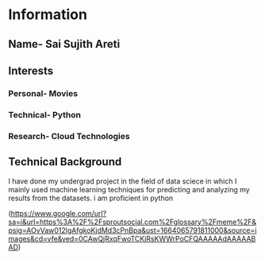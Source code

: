 # Information

## Name- Sai Sujith Areti

## Interests
### Personal- Movies 
### Technical- Python 
### Research- Cloud Technologies

## Technical Background
 I have done my undergrad project in the field of data sciece in which I mainly used machine learning techniques for predicting and analyzing my results from the datasets. i am proficient in python 

(https://www.google.com/url?sa=i&url=https%3A%2F%2Fsproutsocial.com%2Fglossary%2Fmeme%2F&psig=AOvVaw012lgAfgkoKjdMd3cPnBpa&ust=1664065791811000&source=images&cd=vfe&ved=0CAwQjRxqFwoTCKjRsKWWrPoCFQAAAAAdAAAAABAD)
